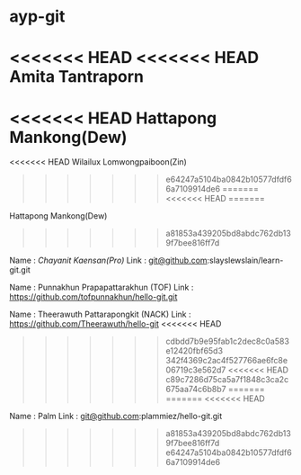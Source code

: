 # ayp-git
<<<<<<< HEAD
<<<<<<< HEAD
Amita Tantraporn
=======
<<<<<<< HEAD
Hattapong Mankong(Dew)
=======
<<<<<<< HEAD
Wilailux Lomwongpaiboon(Zin)
>>>>>>> e64247a5104ba0842b10577dfdf66a7109914de6
=======
<<<<<<< HEAD
=======



Hattapong Mankong(Dew)

>>>>>>> a81853a439205bd8abdc762db139f7bee816ff7d

Name : *Chayanit Kaensan(Pro)*
Link : git@github.com:slayslewslain/learn-git.git

Name : Punnakhun Prapapattarakhun (TOF)
Link : https://github.com/tofpunnakhun/hello-git.git

Name : Theerawuth Pattarapongkit (NACK)
Link : https://github.com/Theerawuth/hello-git
<<<<<<< HEAD
>>>>>>> cdbdd7b9e95fab1c2dec8c0a583e12420fbf65d3
>>>>>>> 342f4369c2ac4f527766ae6fc8e06719c3e562d7
<<<<<<< HEAD
>>>>>>> c89c7286d75ca5a7f1848c3ca2c675aa74c6b8b7
=======
=======
<<<<<<< HEAD

Name : Palm
Link : git@github.com:plammiez/hello-git.git
>>>>>>> a81853a439205bd8abdc762db139f7bee816ff7d
>>>>>>> e64247a5104ba0842b10577dfdf66a7109914de6
